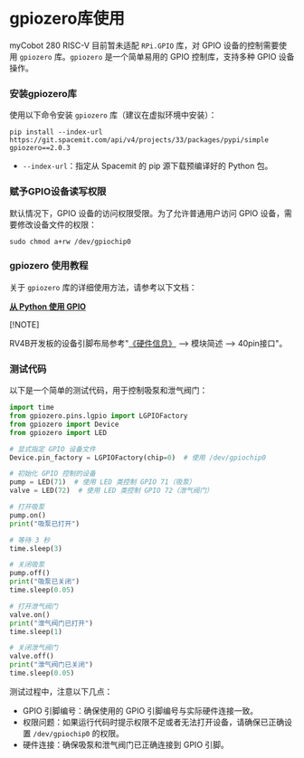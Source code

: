 # gpiozero库使用

myCobot 280 RISC-V 目前暂未适配 `RPi.GPIO` 库，对 GPIO 设备的控制需要使用 `gpiozero` 库。`gpiozero` 是一个简单易用的 GPIO 控制库，支持多种 GPIO 设备操作。

### **安装gpiozero库**

使用以下命令安装 `gpiozero` 库（建议在虚拟环境中安装）：

```
pip install --index-url https://git.spacemit.com/api/v4/projects/33/packages/pypi/simple gpiozero==2.0.3
```

- `--index-url`：指定从 Spacemit 的 pip 源下载预编译好的 Python 包。

### **赋予GPIO设备读写权限**

默认情况下，GPIO 设备的访问权限受限。为了允许普通用户访问 GPIO 设备，需要修改设备文件的权限：

```
sudo chmod a+rw /dev/gpiochip0
```

### **gpiozero 使用教程**

关于 `gpiozero` 库的详细使用方法，请参考以下文档：

**[从 Python 使用 GPIO](https://bianbu.spacemit.com/development/python#%E4%BB%8E-python-%E4%BD%BF%E7%94%A8-gpio)**

[!NOTE]

RV4B开发板的设备引脚布局参考"[《硬件信息》](../../../6-BoardInformation/RV4B.md#10-40pin接口) --> 模块简述 --> 40pin接口"。

### **测试代码**

以下是一个简单的测试代码，用于控制吸泵和泄气阀门：

```python
import time
from gpiozero.pins.lgpio import LGPIOFactory
from gpiozero import Device
from gpiozero import LED

# 显式指定 GPIO 设备文件
Device.pin_factory = LGPIOFactory(chip=0)  # 使用 /dev/gpiochip0

# 初始化 GPIO 控制的设备
pump = LED(71)  # 使用 LED 类控制 GPIO 71（吸泵）
valve = LED(72)  # 使用 LED 类控制 GPIO 72（泄气阀门）

# 打开吸泵
pump.on()
print("吸泵已打开")

# 等待 3 秒
time.sleep(3)

# 关闭吸泵
pump.off()
print("吸泵已关闭")
time.sleep(0.05)

# 打开泄气阀门
valve.on()
print("泄气阀门已打开")
time.sleep(1)

# 关闭泄气阀门
valve.off()
print("泄气阀门已关闭")
time.sleep(0.05)
```

测试过程中，注意以下几点：

- GPIO 引脚编号：确保使用的 GPIO 引脚编号与实际硬件连接一致。
- 权限问题：如果运行代码时提示权限不足或者无法打开设备，请确保已正确设置 `/dev/gpiochip0` 的权限。
- 硬件连接：确保吸泵和泄气阀门已正确连接到 GPIO 引脚。